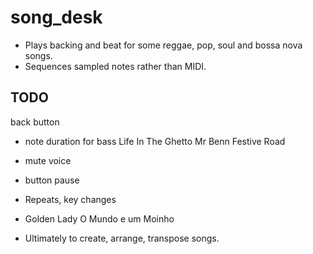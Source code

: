 # song_desk

- Plays backing and beat for some reggae, pop, soul and bossa nova songs.
- Sequences sampled notes rather than MIDI.

## TODO

back button

- note duration for bass
  Life In The Ghetto
  Mr Benn Festive Road

- mute voice
  
- button pause

- Repeats, key changes
-   Golden Lady
    O Mundo e um Moinho
    

- Ultimately to create, arrange, transpose songs.
